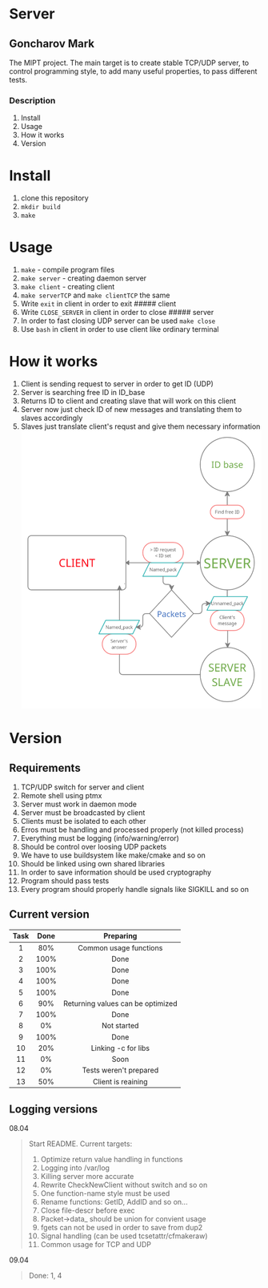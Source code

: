 # Server
## Goncharov Mark

The MIPT project. The main target is to create stable TCP/UDP server, 
to control programming style, to add many useful properties, 
to pass different tests.

### Description
1. Install
2. Usage
3. How it works
4. Version

Install
=======
1. clone this repository
2. ```mkdir build```
3. ```make```

Usage
=====
1. ```make``` - compile program files
2. ```make server``` - creating daemon server
3. ```make client``` - creating client
4. ```make serverTCP``` and ```make clientTCP``` the same
5. Write ```exit``` in client in order to exit ##### client
6. Write ```CLOSE_SERVER``` in client in order to close ##### server
7. In order to fast closing UDP server can be used ```make close```
8. Use ```bash``` in client in order to use client like ordinary terminal


How it works
============
1. Client is sending request to server in order to get ID (UDP)
2. Server is searching free ID in ID_base
3. Returns ID to client and creating slave that will work on this client
4. Server now just check ID of new messages and translating them to slaves accordingly
5. Slaves just translate client's requst and give them necessary information
![Scheme of work](images/1.png)

Version
========
Requirements
------------
1. TCP/UDP switch for server and client
2. Remote shell using ptmx
3. Server must work in daemon mode
4. Server must be broadcasted by client
5. Clients must be isolated to each other
6. Erros must be handling and processed properly (not killed process)
7. Everything must be logging (info/warning/error)
8. Should be control over loosing UDP packets
9. We have to use buildsystem like make/cmake and so on
10. Should be linked using own shared libraries
11. In order to save information should be used cryptography
12. Program should pass tests
13. Every program should properly handle signals like SIGKILL and so on

Current version
---------------
| Task | Done | Preparing                         |
| :---:|:----:|:---------------------------------:|
| 1    | 80%  | Common usage functions            |
| 2    | 100% | Done                              |
| 3    | 100% | Done                              |
| 4    | 100% | Done                              |
| 5    | 100% | Done                              |
| 6    | 90%  | Returning values can be optimized |
| 7    | 100% | Done                              |
| 8    | 0%   | Not started                       |
| 9    | 100% | Done                              |
| 10   | 20%  | Linking -c for libs               |
| 11   | 0%   | Soon                              |
| 12   | 0%   | Tests weren't prepared            |
| 13   | 50%  | Client is reaining                |

Logging versions
----------------
08.04
> Start README. Current targets:
> 1. Optimize return value handling in functions
> 2. Logging into /var/log
> 3. Killing server more accurate
> 4. Rewrite CheckNewClient without switch and so on
> 5. One function-name style must be used
> 6. Rename functions: GetID, AddID and so on...
> 7. Close file-descr before exec
> 8. Packet->data_ should be union for convient usage
> 9. fgets can not be used in order to save from dup2
> 10. Signal handling (can be used tcsetattr/cfmakeraw)
> 11. Common usage for TCP and UDP

09.04
> Done: 1, 4
